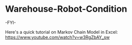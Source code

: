 # Warehouse-Robot-Condition

-FYI-

Here's a quick tutorial on Markov Chain Model in Excel:
https://www.youtube.com/watch?v=w3RgZbAY_sw
